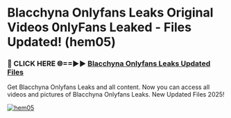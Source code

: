 # Blacchyna Onlyfans Leaks Original Videos 0nlyFans Leaked - Files Updated! (hem05)

<h3>🔴 CLICK HERE 🌐==►► <a href="https://tinyurl.com/ms9xzufz" rel="nofollow">Blacchyna Onlyfans Leaks Updated Files</a></h3>

Get Blacchyna Onlyfans Leaks and all content. Now you can access all videos and pictures of Blacchyna Onlyfans Leaks. New Updated Files 2025!

[![hem05](https://i.imgur.com/ppqm5kG.gif)](https://tinyurl.com/ms9xzufz)
